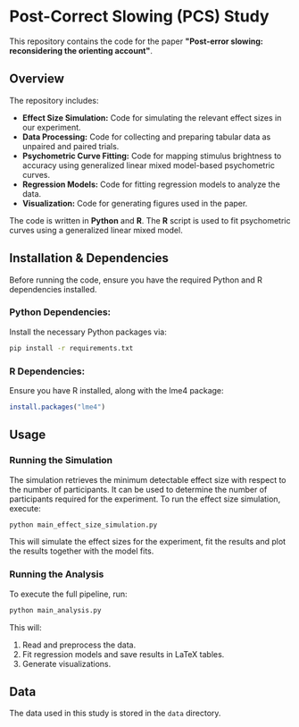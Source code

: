# **Post-Correct Slowing (PCS) Study**  

This repository contains the code for the paper **"Post-error slowing: reconsidering the orienting account"**.  

## **Overview**  
The repository includes:  
- **Effect Size Simulation:** Code for simulating the relevant effect sizes in our experiment. 
- **Data Processing:** Code for collecting and preparing tabular data as unpaired and paired trials.  
- **Psychometric Curve Fitting:** Code for mapping stimulus brightness to accuracy using generalized linear mixed model-based psychometric curves.  
- **Regression Models:** Code for fitting regression models to analyze the data.  
- **Visualization:** Code for generating figures used in the paper.  

The code is written in **Python** and **R**. The **R** script is used to fit psychometric curves using a generalized linear mixed model.  

## **Installation & Dependencies**  
Before running the code, ensure you have the required Python and R dependencies installed.  

### **Python Dependencies:**  
Install the necessary Python packages via:  
```bash
pip install -r requirements.txt
```
### **R Dependencies:**  
Ensure you have R installed, along with the lme4 package:
```R
install.packages("lme4")
```

## **Usage**

### **Running the Simulation**

The simulation retrieves the minimum detectable effect size with respect to the number of participants. It can be used to determine the number of participants required for the experiment.
To run the effect size simulation, execute:
```bash
python main_effect_size_simulation.py
```
This will simulate the effect sizes for the experiment, fit the results and plot the results together with the model fits.

### **Running the Analysis**

To execute the full pipeline, run:
```bash
python main_analysis.py
```
This will:
1. Read and preprocess the data.
2. Fit regression models and save results in LaTeX tables.
3. Generate visualizations.

## **Data**

The data used in this study is stored in the `data` directory.